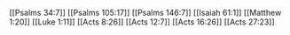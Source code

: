 [[Psalms 34:7]]
[[Psalms 105:17]]
[[Psalms 146:7]]
[[Isaiah 61:1]]
[[Matthew 1:20]]
[[Luke 1:11]]
[[Acts 8:26]]
[[Acts 12:7]]
[[Acts 16:26]]
[[Acts 27:23]]
